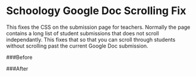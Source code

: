 # Schoology Google Doc Scrolling Fix
 This fixes the CSS on the submission page for teachers. Normally the page contains a long list of student submissions that does not scroll independantly. This fixes that so that you can scroll through students without scrolling past the current Google Doc submission.

###Before

###After
